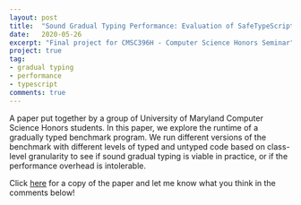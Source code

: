 ```yaml
---
layout: post
title:  "Sound Gradual Typing Performance: Evaluation of SafeTypeScript"
date:   2020-05-26
excerpt: "Final project for CMSC396H - Computer Science Honors Seminar"
project: true
tag:
- gradual typing
- performance
- typescript
comments: true
---
```


A paper put together by a group of University of Maryland
Computer Science Honors students. In this paper, we explore the runtime
of a gradually typed benchmark program. We run different versions of the benchmark
with different levels of typed and untyped code based on class-level granularity to
see if sound gradual typing is viable in practice, or if the performance
overhead is intolerable.

Click [here](/projects/Performance_Evaluation_of_Safe_TypeScript.pdf) for a copy of the paper and let me
know what you think in the comments below!